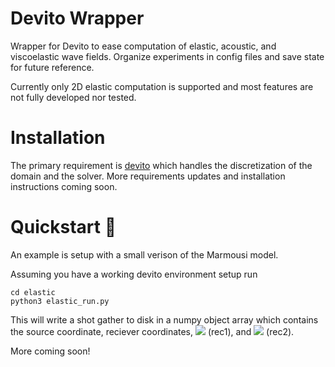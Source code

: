# Devito Wrapper
Wrapper for Devito to ease computation of elastic, acoustic, and viscoelastic wave fields. Organize experiments in config files and save state for future reference.

Currently only 2D elastic computation is supported and most features are not fully developed nor tested.

# Installation

The primary requirement is [devito](https://github.com/devitocodes/devito) which handles the discretization of the domain and the solver.
More requirements updates and installation instructions coming soon.

# Quickstart :rocket:

An example is setup with a small verison of the Marmousi model. 

Assuming you have a working devito environment setup run

```
cd elastic
python3 elastic_run.py
```

This will write a shot gather to disk in a numpy object array which contains the source coordinate, reciever coordinates,
<img src="https://render.githubusercontent.com/render/math?math=\nabla \cdot \mathbf{v}"> (rec1), and <img src="https://render.githubusercontent.com/render/math?math=\tau_{zz}"> (rec2). 

More coming soon!
